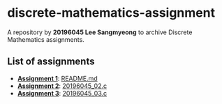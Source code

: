 # discrete-mathematics-assignment

A repository by **20196045 Lee Sangmyeong** to archive Discrete Mathematics assignments.

## List of assignments
 * **[Assignment 1]**: [README.md](./README.md)
 * **[Assignment 2]**: [20196045_02.c](./20196045_02.c)
 * **[Assignment 3]**: [20196045_03.c](./20196045_03.c)

[Assignment 1]: https://gitlab.com/byungwoohong/class/blob/a11d9af7adc1005f50986df0b30d497afe1af166/DiscreteMathematics/Assignment/01/assignment-01.md
[Assignment 2]: https://gitlab.com/byungwoohong/class/blob/2b6a890a7cbfa66f2354b472a48ad056b2f3f5f9/DiscreteMathematics/Assignment/02/assignment-02.md
[Assignment 3]: https://gitlab.com/byungwoohong/class/blob/66c392ec9418bf72653880806e069df47067f178/DiscreteMathematics/Assignment/03/assignment-03.md